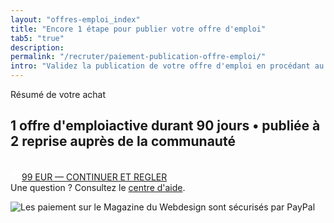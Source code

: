 ```yaml
---
layout: "offres-emploi_index"
title: "Encore 1 étape pour publier votre offre d'emploi"
tab5: "true"
description:
permalink: "/recruter/paiement-publication-offre-emploi/"
intro: "Validez la publication de votre offre d'emploi en procédant au paiement sécurisé de 99 EUR par carte bancaire, Visa, MasterCard ou PayPal."
---
```

<div class="section-header">
	<span class="section-header-titre">Résumé de votre achat</span>
</div>
<div class="section-carte-index-panel text-left">
  <article class="carte-article-secondaire job--offre-item">
    <div class="row collapse">
      <div class="small-12 columns">
      	<h1 class="carte-article-secondaire-post-title mod-job-title"><span class="left job--entreprise">1 offre d'emploi</span><span class="job--description">active durant 90 jours &bull; publiée à 2 reprise auprès de la communauté</span></h1>
      </div>
    </div>
  </article>
</div>
<p class="text-center">
	<a class="button-paypal" href="https://www.paypal.com/cgi-bin/webscr?cmd=_s-xclick&hosted_button_id=4LFADH7P9UXKN" title="Continuer sur le site de paypal pour régler le montant de la publication">
	<svg class="ic-block-h18" fill="#FFFFFF" height="18" viewBox="0 0 24 24" width="18" xmlns="http://www.w3.org/2000/svg">
    <path d="M0 0h24v24H0z" fill="none"/>
    <path d="M20 4H4c-1.11 0-1.99.89-1.99 2L2 18c0 1.11.89 2 2 2h16c1.11 0 2-.89 2-2V6c0-1.11-.89-2-2-2zm0 14H4v-6h16v6zm0-10H4V6h16v2z"/>
	</svg>99 EUR &mdash; CONTINUER ET REGLER</a>
	<br /><span class="section-header-titre">Une question ? Consultez le <a href="/recruter/centre-aide/" title="centre d'aide Recrtuement" target="_blank">centre d'aide</a>.</span>
</p>
<img src="https://www.paypalobjects.com/webstatic/mktg/logo-center/logo_paypal_securise_fr.png" border="0" alt="Les paiement sur le Magazine du Webdesign sont sécurisés par PayPal">
